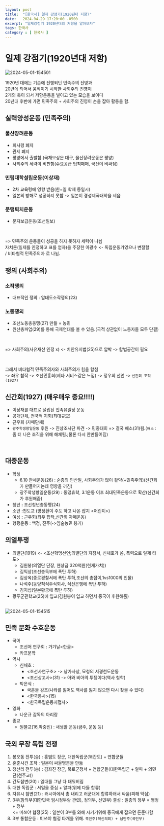 ```yaml
---
layout: post
title:  "[한국사] 일제 강점기(1920년대 저항)"
date:   2024-04-29 17:20:00 -0500
excerpt: "일제강점기 1920년대의 저항을 알아보자"
tags: 한국사
category : [ 한국사 ]
---
```


# 일제 강점기(1920년대 저항)

<img src="https://i.ibb.co/R9Ldcxc/2024-05-01-154501.png" alt="2024-05-01-154501" border="0">

1920년 대에는 기존에 진행되던 민족주의 진영과  
20년에 되어서 움직이기 시작한 사회주의 진영이  
2개의 축이 되서 저항운동을 벌이고 있는 모습을 보이다  
20년대 후반에 가면 민족주의 + 사회주의 진영이 손을 잡아 활동을 함.  

## 실력양성운동 (민족주의)

### 물산장려운동

+ 회사령 폐지
+ 관세 폐지
+ 평양에서 출발함.(국채보상은 대구, 물산장려운동은 평양)
+ 사회주의 세력이 비판함(수요공급 법칙때매, 국산이 비싸짐)

### 민립대학설립운동(이상재)

+ 2차 교육령에 영향 받음(한=일 학제 동일시)
+ 일본의 방해로 성공하지 못함 -> 일본이 경성제국대학을 세움

### 문맹퇴치운동

+ 문자보급운동(조선일보)

<br>

=> 민족주의 운동들이 성공을 하지 못하자 세력이 나뉨  
자치론(일제를 인정하고 표를 얻자)을 주장한 이광수 <- 독립운동가였으나 변절함  
/ 비타협적 민족주의자 로 나뉨.

## 쟁의 (사회주의)

### 소작쟁의

+ 대표적인 쟁의 : 암태도소작쟁의(23)

### 노동쟁의

+ 조선노동총동맹(27) 만듦 = 농민
+ 원산총파업(29)를 통해 국제연대를 볼 수 있음.(국적 상관없이 노동자들 모두 단결)

<br>

=> 사회주의(사유재산 인정 x) <- 치안유지법(25)으로 압박 -> 합법공간이 필요

<br>

그래서 비타협적 민족주의자와 사회주의가 힘을 합침  
-> 좌우 합작 -> 조선민흥회(베타 서비스같은 느낌) -> 정우회 선언 -> `신간회 조직(1927)`

## 신간회(1927) (매우매우 중요!!!!)

+ 이상재를 대표로 설립된 민족유일당 운동
+ 공개단체, 전국적 지회(최대규모)
+ 근우회 (자매단체)
+ `광주학생항일운동` 후원 -> 진상조사단 파견 -> 민중대회
  => 결국 해소(31)됨.(`해소` : 좀 더 나은 조직을 위해 해체됨.;물론 다시 안만들어짐)

<br>

## 대중운동

+ 학생  
  + 6.10 만세운동(26) : 순종의 인산일, 사회주의가 많이 활약(+민족주의)(신간회가 만들어지는데 영향을 끼침)
  + 광주학생항일운동(29) : 동맹휴학, 3.1운동 이후 최대민족운동으로 확산(신간회가 후원해줌)
+ 청년 : 조선청년총동맹(24)
+ 소년 :천도교 (방정환이 주도 하고 나온 잡지 <어린이>)
+ 여성 : 근우회(좌우 합작,신간회 자매운동)
+ 형평운동 : 백정, 진주(->임술농민 봉기)


## 의열투쟁

+ 의열단(1919) <- <조선혁명선언;의열단의 지침서, 신채호가 씀, 폭력으로 일제 타도>
  + 김원봉(의열단 단장, 현상금 320억원(현재가치))
  + 김익상(조선총독부에 폭탄 투하)
  + 김상옥(종로경찰서에 폭탄 투하,조선의 총잡이,1vs1000의 인물)
  + 나석주(동양척식주식회사, 식산은행에 폭탄 투하)
  + 김지섭(일본황궁에 폭탄 투하)
+ 황푸군관학교(25)에 입교(김원봉이 입교 하면서 중국이 후원해줌)

<br>

<img src="https://i.ibb.co/gSMKFp4/2024-05-01-154515.png" alt="2024-05-01-154515" border="0">

## 민족 문화 수호운동

+ 국어
  + 조선어 연구회 : 가갸날<한글>
  + 카프문학<KAPF>
+ 역사
  + 신채호 : 
    + <조선사연구초> -> 낭가사상, 묘청의 서경천도운동  
    + <조선상고사>(31) -> 아와 비아의 투쟁이다(역사 철학)
  + 박은식 : 
    + 국혼을 강조(나라를 잃어도 역사를 잃지 않으면 다시 찾을 수 있다)
    + <한국통사>(15)
    + <한국독립운동지혈사>
+ 영화
  + 나운규 감독의 아리랑
+ 종교
  + 원불교(16,박중빈) : 새생활 운동(금주, 운동 등)

## 국외 무장 독립 전쟁

1. 봉오동 전투(승) : 홍범도 장군, 대한독립군(북간도) + 연합군들
2. 훈춘사건 조작 : 일본이 싸울명분을 만듦
3. 청산리 전투(승) : 김좌진 장군, 북로군정서 + 연합군들(대한독립군 + 알파 + 의민단(천주교))
4. 간도참변(20) : 일대를 그냥 다 태워버림
5. 대한 독립군 : 서일을 중심 + 알파(위에 다들 합류)
6. 자유시 참변(21) : 러시아에서 총 내리고 러군대에 합류하래서 싸움(피해 막심)
7. 3부(참의부(대한민국 임시정부랑 관련), 정의부, 신민부) 결성 : 일종의 정부 = 행정 + 정부  
<= 미쓰야 협정(25) : 일본이 3부를 와해 시키기위해 중국에게 잡으면 돈준다함
8. 3부 통합운동 : 미쓰야 협정 타개를 위해. `북만주(혁신의회) + 남만주(국민부)`